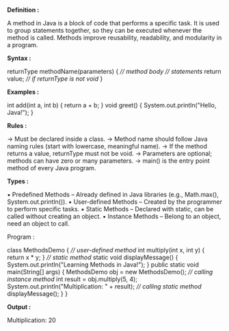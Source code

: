 
**Definition :**

A method in Java is a block of code that performs a specific task. 
It is used to group statements together, so they can be executed 
whenever the method is called. Methods improve reusability, readability,
and modularity in a program.

**Syntax :**

returnType methodName(parameters) 
{
    *// method body
    // statements*
    return value; *// if returnType is not void*
}

**Examples :**

int add(int a, int b) 
{ 
    return a + b; 
}
void greet() 
{ 
    System.out.println("Hello, Java!"); 
}

**Rules :**

→ Must be declared inside a class.
→ Method name should follow Java naming rules (start with lowercase, meaningful name).
→ If the method returns a value, returnType must not be void.
→ Parameters are optional; methods can have zero or many parameters.
→ main() is the entry point method of every Java program.

**Types :**

▪ Predefined Methods – Already defined in Java libraries (e.g., Math.max(), System.out.println()).
▪ User-defined Methods – Created by the programmer to perform specific tasks.
▪ Static Methods – Declared with static, can be called without creating an object.
▪ Instance Methods – Belong to an object, need an object to call.

Program :

class MethodsDemo
{
   *// user-defined method*
    int multiply(int x, int y)
    {
        return x * y;
    }
   *// static method*
    static void displayMessage() 
    {
        System.out.println("Learning Methods in Java!");
    }
    public static void main(String[] args) 
    {
        MethodsDemo obj = new MethodsDemo();
       *// calling instance method*
        int result = obj.multiply(5, 4);
        System.out.println("Multiplication: " + result);
       *// calling static method*
        displayMessage();
    }
}

**Output :**

Multiplication: 20
